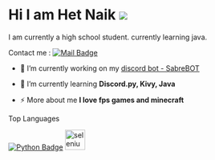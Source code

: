 # Hi I am Het Naik <img src = "https://cdn.discordapp.com/emojis/739760076784402502.gif?v=1">

I am currently a high school student. currently learning java.

Contact me : 
[![Mail Badge](https://img.shields.io/badge/-awesomehet-c0392b?style=flat&labelColor=c0392b&logo=gmail&logoColor=white)](mailto:awesomehet@gmail.com)


- 🔭 I’m currently working on my [discord bot - SabreBOT]()

- 🌱 I’m currently learning **Discord.py, Kivy, Java**

- ⚡ More about me **I love fps games and minecraft**


Top Languages 

[![Python Badge](https://img.shields.io/badge/-Python-e535ab?style=for-the-badge&labelColor=black&logo=python&logoColor=e535ab)](#)
<img src="https://raw.githubusercontent.com/detain/svg-logos/780f25886640cef088af994181646db2f6b1a3f8/svg/selenium-logo.svg" alt="selenium" width="40" height="40"/>

